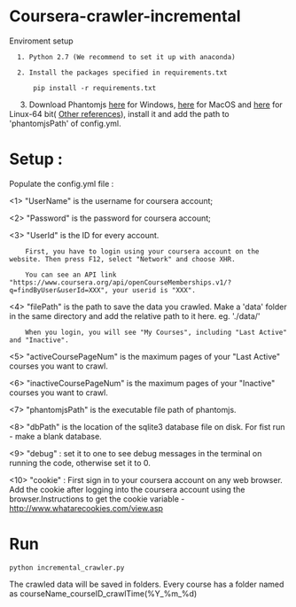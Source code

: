 # Coursera-crawler-incremental

Enviroment setup

      1. Python 2.7 (We recommend to set it up with anaconda)
  
      2. Install the packages specified in requirements.txt
  
	      pip install -r requirements.txt
  
      3. Download Phantomjs <a href="https://bitbucket.org/ariya/phantomjs/downloads/phantomjs-2.1.1-windows.zip"> here</a> for Windows, <a href="https://bitbucket.org/ariya/phantomjs/downloads/phantomjs-2.1.1-macosx.zip"> here</a> for MacOS and <a href="https://bitbucket.org/ariya/phantomjs/downloads/phantomjs-2.1.1-linux-x86_64.tar.bz2"> here</a> for Linux-64 bit( <a href="http://phantomjs.org/download.html"> Other references</a>), install it and add the path to 'phantomjsPath' of config.yml.

# Setup :
Populate the config.yml file :

<1> "UserName" is the username for coursera account;
	
<2> "Password" is the password for coursera account;
	
<3> "UserId" is the ID for every account.
	    
	    First, you have to login using your coursera account on the website. Then press F12, select "Network" and choose XHR. 
	    
	    You can see an API link "https://www.coursera.org/api/openCourseMemberships.v1/?q=findByUser&userId=XXX", your userid is "XXX".
	
<4> "filePath" is the path to save the data you crawled. Make a 'data' folder in the same directory and add the relative path to it here. eg. './data/'
  
        When you login, you will see "My Courses", including "Last Active" and "Inactive".
	
<5> "activeCoursePageNum" is the maximum pages of your "Last Active" courses you want to crawl.
	
<6> "inactiveCoursePageNum" is the maximum pages of your "Inactive" courses you want to crawl.
	
<7> "phantomjsPath" is the executable file path of phantomjs.

<8> "dbPath" is the location of the sqlite3 database file on disk. For fist run - make a blank database.

<9> "debug" : set it to one to see debug messages in the terminal on running the code, otherwise set it to 0.
  
<10> "cookie" :  First sign in to your coursera account on any web browser. Add the cookie after logging into the coursera account using the browser.Instructions to get the cookie variable - http://www.whatarecookies.com/view.asp
  
# Run 
	python incremental_crawler.py

The crawled data will be saved in folders. Every course has a folder named as courseName_courseID_crawlTime(%Y_%m_%d)
